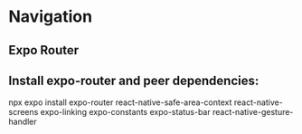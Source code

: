 # Navigation




## Expo Router

## Install expo-router and peer dependencies:
npx expo install expo-router react-native-safe-area-context react-native-screens expo-linking expo-constants expo-status-bar react-native-gesture-handler

